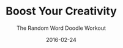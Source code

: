 ---
title: "Boost Your Creativity"
subtitle: "The Random Word Doodle Workout"
desc: "This class explores one really fun and effective method of increasing the quality and quantity of your creations, boosting the number of ideas you come up with, and sharpening your mind to take on life’s challenges."
external_url: https://ttkb.me/rwd-class-sk
date: "2016-02-24"
image: "img/boost-your-creativity.jpg"
background_color: "#547199"
categories: ['Creativity']
tags: ['Exercises']
---